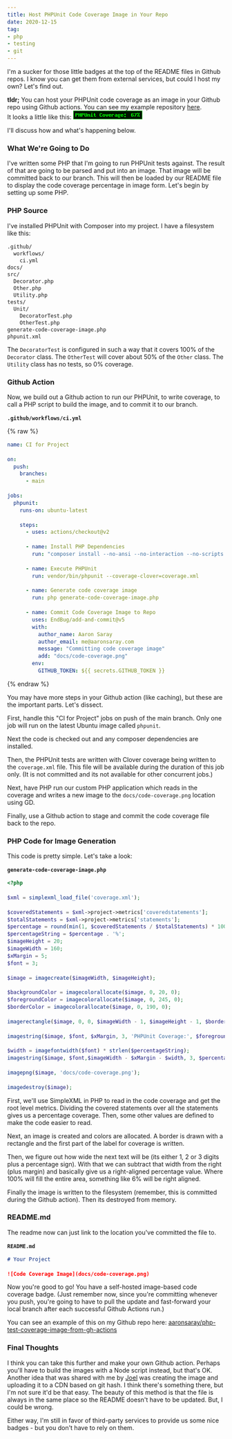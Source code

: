 ```yaml
---
title: Host PHPUnit Code Coverage Image in Your Repo
date: 2020-12-15
tag:
- php
- testing
- git
---
```

I'm a sucker for those little badges at the top of the README files in Github repos. I know you can get them from external services, but could I host my own? Let's find out.

<!--more-->

**tldr;** You can host your PHPUnit code coverage as an image in your Github repo using Github actions.  You can see my example repository [here](https://github.com/aaronsaray/php-test-coverage-image-from-gh-actions).  
It looks a little like this: ![Preview](https://raw.githubusercontent.com/aaronsaray/php-test-coverage-image-from-gh-actions/main/docs/code-coverage.png)

I'll discuss how and what's happening below.

### What We're Going to Do

I've written some PHP that I'm going to run PHPUnit tests against.  The result of that are going to be parsed and put into an image. That image will be committed back to our branch. This will then be loaded by our README file to display the code coverage percentage in image form.  Let's begin by setting up some PHP.

### PHP Source

I've installed PHPUnit with Composer into my project.  I have a filesystem like this:

```
.github/
  workflows/
    ci.yml
docs/
src/
  Decorator.php
  Other.php
  Utility.php
tests/
  Unit/
    DecoratorTest.php
    OtherTest.php
generate-code-coverage-image.php
phpunit.xml
```

The `DecoratorTest` is configured in such a way that it covers 100% of the `Decorator` class.  The `OtherTest` will cover about 50% of the `Other` class.  The `Utility` class has no tests, so 0% coverage.

### Github Action

Now, we build out a Github action to run our PHPUnit, to write coverage, to call a PHP script to build the image, and to commit it to our branch.

**`.github/workflows/ci.yml`**

{% raw %}
```yaml
name: CI for Project

on:
  push:
    branches:
      - main

jobs:
  phpunit:
    runs-on: ubuntu-latest

    steps:
      - uses: actions/checkout@v2

      - name: Install PHP Dependencies
        run: "composer install --no-ansi --no-interaction --no-scripts --no-suggest --prefer-dist"

      - name: Execute PHPUnit
        run: vendor/bin/phpunit --coverage-clover=coverage.xml

      - name: Generate code coverage image
        run: php generate-code-coverage-image.php

      - name: Commit Code Coverage Image to Repo
        uses: EndBug/add-and-commit@v5
        with:
          author_name: Aaron Saray
          author_email: me@aaronsaray.com
          message: "Committing code coverage image"
          add: "docs/code-coverage.png"
        env:
          GITHUB_TOKEN: ${{ secrets.GITHUB_TOKEN }}
```
{% endraw %}

You may have more steps in your Github action (like caching), but these are the important parts.  Let's dissect.

First, handle this "CI for Project" jobs on push of the main branch.  Only one job will run on the latest Ubuntu image called `phpunit`.  

Next the code is checked out and any composer dependencies are installed.

Then, the PHPUnit tests are written with Clover coverage being written to the `coverage.xml` file.  This file will be available during the duration of this job only. (It is not committed and its not available for other concurrent jobs.)

Next, have PHP run our custom PHP application which reads in the coverage and writes a new image to the `docs/code-coverage.png` location using GD.

Finally, use a Github action to stage and commit the code coverage file back to the repo.

### PHP Code for Image Generation

This code is pretty simple.  Let's take a look:

**`generate-code-coverage-image.php`**
```php
<?php

$xml = simplexml_load_file('coverage.xml');

$coveredStatements = $xml->project->metrics['coveredstatements'];
$totalStatements = $xml->project->metrics['statements'];
$percentage = round(min(1, $coveredStatements / $totalStatements) * 100);
$percentageString = $percentage . '%';
$imageHeight = 20;
$imageWidth = 160;
$xMargin = 5;
$font = 3;

$image = imagecreate($imageWidth, $imageHeight);

$backgroundColor = imagecolorallocate($image, 0, 20, 0);
$foregroundColor = imagecolorallocate($image, 0, 245, 0);
$borderColor = imagecolorallocate($image, 0, 190, 0);

imagerectangle($image, 0, 0, $imageWidth - 1, $imageHeight - 1, $borderColor);

imagestring($image, $font, $xMargin, 3, 'PHPUnit Coverage:', $foregroundColor);

$width = imagefontwidth($font) * strlen($percentageString);
imagestring($image, $font,$imageWidth - $xMargin - $width, 3, $percentageString, $foregroundColor);

imagepng($image, 'docs/code-coverage.png');

imagedestroy($image);
```

First, we'll use SimpleXML in PHP to read in the code coverage and get the root level metrics.  Dividing the covered statements over all the statements gives us a percentage coverage.  Then, some other values are defined to make the code easier to read.

Next, an image is created and colors are allocated.  A border is drawn with a rectangle and the first part of the label for coverage is written.

Then, we figure out how wide the next text will be (its either 1, 2 or 3 digits plus a percentage sign).  With that we can subtract that width from the right (plus margin) and basically give us a right-aligned percentage value.  Where 100% will fill the entire area, something like 6% will be right aligned.

Finally the image is written to the filesystem (remember, this is committed during the Github action).  Then its destroyed from memory.

### README.md

The readme now can just link to the location you've committed the file to.

**`README.md`**
```markdown
# Your Project

![Code Coverage Image](docs/code-coverage.png)
```

Now you're good to go! You have a self-hosted image-based code coverage badge.  (Just remember now, since you're committing whenever you push, you're going to have to pull the update and fast-forward your local branch after each successful Github Actions run.)

You can see an example of this on my Github repo here: [aaronsaray/php-test-coverage-image-from-gh-actions](https://github.com/aaronsaray/php-test-coverage-image-from-gh-actions)

### Final Thoughts

I think you can take this further and make your own Github action. Perhaps you'll have to build the images with a Node script instead, but that's OK.  Another idea that was shared with me by [Joel](https://joelclermont.com) was creating the image and uploading it to a CDN based on git hash. I think there's something there, but I'm not sure it'd be that easy.  The beauty of this method is that the file is always in the same place so the README doesn't have to be updated. But, I could be wrong.

Either way, I'm still in favor of third-party services to provide us some nice badges - but you don't have to rely on them.